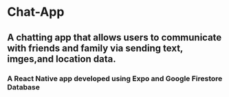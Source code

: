 # Chat-App

## A chatting app that allows users to communicate with friends and family via sending text, imges,and location data.
### A React Native app developed using Expo and Google Firestore Database
